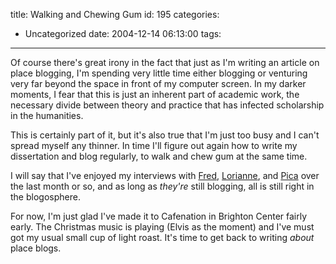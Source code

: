 title: Walking and Chewing Gum
id: 195
categories:
  - Uncategorized
date: 2004-12-14 06:13:00
tags:
---

Of course there's great irony in the fact that just as I'm writing an article on place blogging, I'm spending very little time either blogging or venturing very far beyond the space in front of my computer screen. In my darker moments, I fear that this is just an inherent part of academic work, the necessary divide between theory and practice that has infected scholarship in the humanities. 

This is certainly part of it, but it's also true that I'm just too busy and I can't spread myself any thinner. In time I'll figure out again how to write my dissertation and blog regularly, to walk and chew gum at the same time. 

I will say that I've enjoyed my interviews with [Fred](http://www.fragmentsoffloyd/), [Lorianne](http://www.hoardedordinaries.com/), and [Pica](http://www.magpienest.org/feathersofhope/) over the last month or so, and as long as <span style="font-style:italic;">they're </span>still blogging, all is still right in the blogosphere. 

For now, I'm just glad I've made it to Cafenation in Brighton Center fairly early. The Christmas music is playing (Elvis as the moment) and I've must got my usual small cup of light roast. It's time to get back to writing <span style="font-style:italic;">about </span>place blogs.